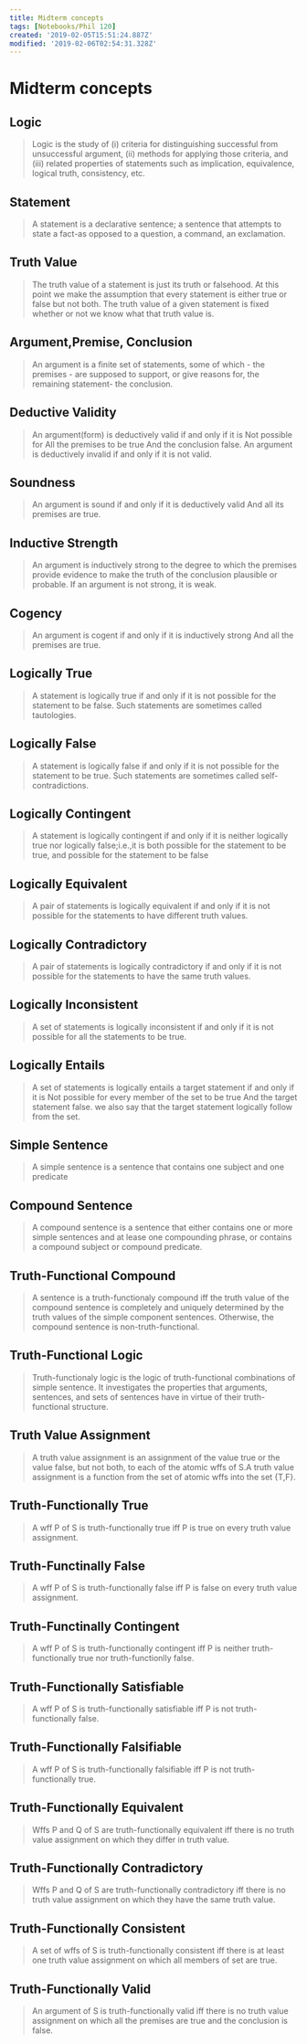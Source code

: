 ```yaml
---
title: Midterm concepts
tags: [Notebooks/Phil 120]
created: '2019-02-05T15:51:24.887Z'
modified: '2019-02-06T02:54:31.328Z'
---
```


# Midterm concepts

## Logic
> Logic is the study of (i) criteria for distinguishing successful from unsuccessful argument, (ii) methods for applying those criteria, and (iii) related properties of statements such as implication, equivalence, logical truth, consistency, etc.

## Statement
> A statement is a declarative sentence; a sentence that attempts to state a fact-as opposed to a question, a command, an exclamation.

## Truth Value
> The truth value of a statement is just its truth or falsehood. At this point we make the assumption that every statement is either true or false but not both. The truth value of a given statement is fixed whether or not we know what that truth value is.

## Argument,Premise, Conclusion
> An argument is a finite set of statements, some of which - the premises - are supposed to support, or give reasons for, the remaining statement- the conclusion.

## Deductive Validity
> An argument(form) is deductively valid if and only if it is Not possible for All the premises to be true And the conclusion false. An argument is deductively invalid if and only if it is not valid.

## Soundness
> An argument is sound if and only if it is deductively valid And all its premises are true.

## Inductive Strength
> An argument is inductively strong to the degree to which the premises provide evidence to make the truth of the conclusion plausible or probable. If an argument is not strong, it is weak.

## Cogency
> An argument is cogent if and only if it is inductively strong And all the premises are true.

## Logically True

> A statement is logically true if and only if it is not possible for the statement to be false. Such statements are sometimes called tautologies.

## Logically False
> A statement is logically false if and only if it is not possible for the statement to be true. Such statements are sometimes called self-contradictions.

## Logically Contingent
> A statement is logically contingent if and only if it is neither logically true nor logically false;i.e.,it is both possible for the statement to be true, and possible for the statement to be false

## Logically Equivalent
> A pair of statements is logically equivalent if and only if it is not possible for the statements to have different truth values.

## Logically Contradictory
> A pair of statements is logically contradictory if and only if it is not possible for the statements to have the same truth values.

## Logically Inconsistent
> A set of statements is logically inconsistent if and only if it is not possible for all the statements to be true.

## Logically Entails
> A set of statements is logically entails a target statement if and only if it is Not possible for every member of the set to be true And the target statement false. we also say that the target statement logically follow from the set.

## Simple Sentence
> A simple sentence is a sentence that contains one subject and one predicate

## Compound Sentence
> A compound sentence is a sentence that either contains one or more simple sentences and at lease one compounding phrase, or contains a compound subject or compound predicate.

## Truth-Functional Compound
> A sentence is a truth-functionaly compound iff the truth value of the compound sentence is completely and uniquely determined by the truth values of the simple component sentences. Otherwise, the compound sentence is non-truth-functional.

## Truth-Functional Logic
> Truth-functionaly logic is the logic of truth-functional combinations of simple sentence. It investigates the properties that arguments, sentences, and sets of sentences have in virtue of their truth-functional structure.

## Truth Value Assignment
> A truth value assignment is an assignment of the value true or the value false, but not both, to each of the atomic wffs of S.A truth value assignment is a function from the set of atomic wffs into the set {T,F}.

## Truth-Functionally True
> A wff P of S is truth-functionally true iff P is true on every truth value assignment.

## Truth-Functinally False
> A wff P of S is truth-functionally false iff P is false on every truth value assignment.

## Truth-Functinally Contingent
> A wff P of S is truth-functionally contingent iff P is neither truth-functionally true nor truth-functionlly false.

## Truth-Functionally Satisfiable
> A wff P of S is truth-functionally satisfiable iff P is not truth-functionally false.

## Truth-Functionally Falsifiable
> A wff P of S is truth-functionally falsifiable iff P is not truth-functionally true.

## Truth-Functionally Equivalent
> Wffs P and Q of S are truth-functionally equivalent iff there is no truth value assignment on which they differ in truth value.

## Truth-Functionally Contradictory
> Wffs P and Q of S are truth-functionally contradictory iff there is no truth value assignment on which they have the same truth value.

## Truth-Functionally Consistent
> A set of wffs of S is truth-functionally consistent iff there is at least one truth value assignment on which all members of set are true.

## Truth-Functionally Valid
> An argument of S is truth-functionally valid iff there is no truth value assignment on which all the premises are true and the conclusion is false.
